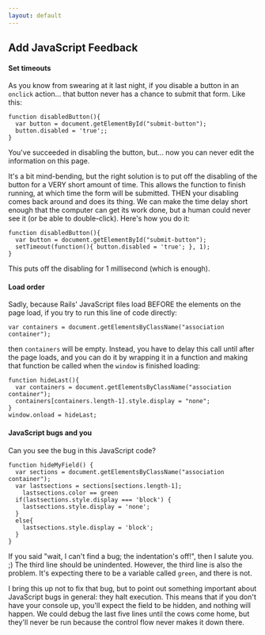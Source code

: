 ```yaml
---
layout: default
---
```


## Add JavaScript Feedback

#### Set timeouts

As you know from swearing at it last night, if you disable a button in an `onclick` action... that button never has a chance to submit that form.  Like this:

    function disabledButton(){
      var button = document.getElementById("submit-button");
      button.disabled = 'true';;
    }

You've succeeded in disabling the button, but... now you can never edit the information on this page.

It's a bit mind-bending, but the right solution is to put off the disabling of the button for a VERY short amount of time.  This allows the function to finish running, at which time the form will be submitted.  THEN your disabling comes back around and does its thing.  We can make the time delay short enough that the computer can get its work done, but a human could never see it (or be able to double-click).  Here's how you do it:

    function disabledButton(){
      var button = document.getElementById("submit-button");
      setTimeout(function(){ button.disabled = 'true'; }, 1);
    }

This puts off the disabling for 1 millisecond (which is enough).

#### Load order

Sadly, because Rails' JavaScript files load BEFORE the elements on the page load, if you try to run this line of code directly:

    var containers = document.getElementsByClassName("association container");

then `containers` will be empty.  Instead, you have to delay this call until after the page loads, and you can do it by wrapping it in a function and making that function be called when the `window` is finished loading:

    function hideLast(){
      var containers = document.getElementsByClassName("association container");
      containers[containers.length-1].style.display = "none";
    }
    window.onload = hideLast;

#### JavaScript bugs and you

Can you see the bug in this JavaScript code?

    function hideMyField() {
      var sections = document.getElementsByClassName("association container");
      var lastsections = sections[sections.length-1];
        lastsections.color == green
      if(lastsections.style.display === 'block') {
        lastsections.style.display = 'none';
      }
      else{
        lastsections.style.display = 'block';
      }
    }

If you said "wait, I can't find a bug; the indentation's off!", then I salute you.  ;)  The third line should be unindented.  However, the third line is also the problem.  It's expecting there to be a variable called `green`, and there is not.

I bring this up not to fix that bug, but to point out something important about JavaScript bugs in general: they halt execution.  This means that if you don't have your console up, you'll expect the field to be hidden, and nothing will happen.  We could debug the last five lines until the cows come home, but they'll never be run because the control flow never makes it down there.
